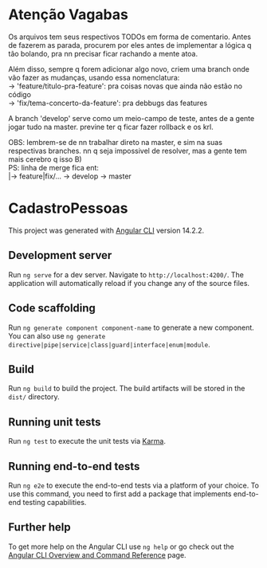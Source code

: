 # Atenção Vagabas

Os arquivos tem seus respectivos TODOs em forma de comentario. Antes de fazerem as parada, procurem por eles antes de implementar a lógica q tão bolando, pra nn precisar ficar rachando a mente atoa.

Além disso, sempre q forem adicionar algo novo, criem uma branch onde vão fazer as mudanças, usando essa nomenclatura:<br>
-> 'feature/titulo-pra-feature': pra coisas novas que ainda não estão no código<br>
-> 'fix/tema-concerto-da-feature': pra debbugs das features<br>

A branch 'develop' serve como um meio-campo de teste, antes de a gente jogar tudo na master. previne ter q ficar fazer rollback e os krl.

OBS: lembrem-se de nn trabalhar direto na master, e sim na suas respectivas branches. nn q seja impossivel de resolver, mas a gente tem mais cerebro q isso B)<br>
PS: linha de merge fica ent:<br>
  |-> feature|fix/... -> develop -> master

# CadastroPessoas

This project was generated with [Angular CLI](https://github.com/angular/angular-cli) version 14.2.2.

## Development server

Run `ng serve` for a dev server. Navigate to `http://localhost:4200/`. The application will automatically reload if you change any of the source files.

## Code scaffolding

Run `ng generate component component-name` to generate a new component. You can also use `ng generate directive|pipe|service|class|guard|interface|enum|module`.

## Build

Run `ng build` to build the project. The build artifacts will be stored in the `dist/` directory.

## Running unit tests

Run `ng test` to execute the unit tests via [Karma](https://karma-runner.github.io).

## Running end-to-end tests

Run `ng e2e` to execute the end-to-end tests via a platform of your choice. To use this command, you need to first add a package that implements end-to-end testing capabilities.

## Further help

To get more help on the Angular CLI use `ng help` or go check out the [Angular CLI Overview and Command Reference](https://angular.io/cli) page.
